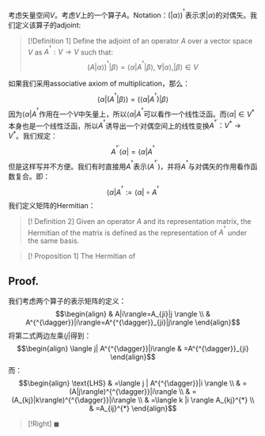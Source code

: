 考虑矢量空间$V$。考虑$V$上的一个算子$A$。Notation：$(|\alpha\rangle)^{^{\dagger}}$表示求$|\alpha\rangle$的对偶矢。我们定义该算子的adjoint:

>[!Definition 1]
>Define the adjoint of an operator $A$ over a vector space $V$ as $A^{^{\dagger}}:V \rightarrow V$ such that:
>$$(A|\alpha\rangle)^{^{\dagger}}|\beta\rangle=\langle \alpha|A^{^{\dagger}}|\beta \rangle,\ \forall |\alpha\rangle, |\beta \rangle \in V$$

如果我们采用associative axiom of multiplication，那么：
$$\langle \alpha|(A^{^{\dagger}}|\beta\rangle)=(\langle \alpha|A^{^{\dagger}})|\beta \rangle$$
因为$\langle \alpha|A^{^{\dagger}}$作用在一个$V$中矢量上，所以$\langle \alpha|A^{^{\dagger}}$可以看作一个线性泛函。而$\langle \alpha|\in V^{*}$本身也是一个线性泛函，所以$A^{^{\dagger}}$诱导出一个对偶空间上的线性变换$A^{^{\dagger '}}：V^{*}\rightarrow V^{*}$。我们规定：
$$A^{^{\dagger '}}\langle \alpha|=\langle\alpha|A^{^{\dagger}}$$
但是这样写并不方便。我们有时直接用$A^{^{\dagger}}$表示$(A^{^{\dagger'}})$，并将$A^{^{\dagger}}$与对偶矢的作用看作函数复合。即：
$$\langle \alpha|A^{^{\dagger}}:=\langle \alpha| \circ A^{^{\dagger}}$$
我们定义矩阵的Hermitian：

>[! Definition 2]
>Given an operator $A$ and its representation matrix, the Hermitian of the matrix is defined as the representation of $A^{^{\dagger }}$ under the same basis.

>[! Proposition 1]
>The Hermitian of
## Proof.
我们考虑两个算子的表示矩阵的定义：
$$\begin{align}
 & A|i\rangle=A_{ji}|j \rangle \\
 & A^{^{\dagger}}|i\rangle=A^{^{\dagger}}_{ji}|j\rangle
\end{align}$$
将第二式两边左乘$\langle j|$得到：
$$\begin{align}
\langle j| A^{^{\dagger}}|i\rangle & =A^{^{\dagger}}_{ji}
\end{align}$$
而：
$$\begin{align}
\text{LHS} & =\langle j | A^{^{\dagger}}|i \rangle \\
 & =(A|j\rangle)^{^{\dagger}}|i\rangle \\
 & =(A_{kj}|k\rangle)^{^{\dagger}}|i\rangle \\
 & =\langle k |i \rangle A_{kj}^{*} \\
 & =A_{ij}^{*}
\end{align}$$
>[!Right]
>$\blacksquare$

